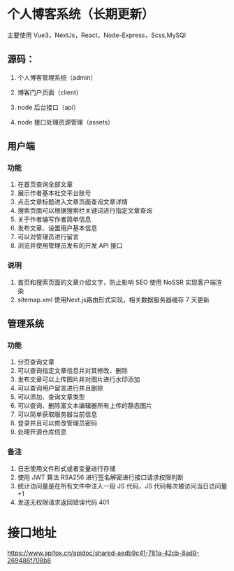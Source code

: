 # 个人博客系统（长期更新）

主要使用 Vue3，NextJs，React，Node-Express，Scss,MySQl

## 源码：

1.  个人博客管理系统（admin）

2.  博客门户页面（client）

3.  node 后台接口（api）

4.  node 接口处理资源管理（assets）

## 用户端

### 功能

1.  在首页查询全部文章
2.  展示作者基本社交平台账号
3.  点击文章标题进入文章页面查询文章详情
4.  搜索页面可以根据搜索栏关键词进行指定文章查询
5.  关于作者编写作者简单信息
6.  发布文章、设置用户基本信息
7.  可以对管理员进行留言
8.  浏览并使用管理员发布的开发 API 接口

### 说明

1.  首页和搜索页面的文章介绍文字，防止影响 SEO 使用 NoSSR 实现客户端渲染
2.  sitemap.xml 使用Next.js路由形式实现，相关数据服务器缓存 7 天更新

## 管理系统

### 功能

1.  分页查询文章
2.  可以查询指定文章信息并对其修改、删除
3.  发布文章可以上传图片并对图片进行水印添加
4.  可以查询用户留言进行并且删除
5.  可以添加、查询文章类型
6.  可以查询、删除富文本编辑器所有上传的静态图片
7.  可以简单获取服务器当前信息
8.  登录并且可以修改管理员密码
9.  处理开源仓库信息

### 备注

1.  日志使用文件形式或者变量进行存储
2.  使用 JWT 算法 RSA256 进行签名解密进行接口请求权限判断
3.  统计访问量是在所有文件中注入一段 JS 代码，JS 代码每次被访问当日访问量+1
4.  发送无权限请求返回错误代码 401

# 接口地址

https://www.apifox.cn/apidoc/shared-aedb9c41-781a-42cb-8ad9-269486f708b8
